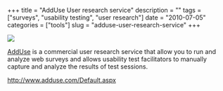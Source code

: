 +++
title = "AddUse User research service"
description = ""
tags = ["surveys", "usability testing", "user research"]
date = "2010-07-05"
categories = ["tools"]
slug = "adduse-user-research-service"
+++


<div class="tool-screenshot mb1"><a href="http://www.adduse.com/Default.aspx"><img id="bluga-thumbnail-2683" class="bluga-thumbnail custom" src="//media.konigi.com/bluga/
wt522fb04368801_custom.jpg"/></a></div><p><a href="http://www.adduse.com/Default.aspx">AddUse</a> is a commercial user research service that allow you to run and analyze web surveys and allows usability test facilitators to manually capture and analyze the results of test sessions.</p>

  
<p><a href="http://www.adduse.com/Default.aspx">http://www.adduse.com/Default.aspx</a></p>
      
